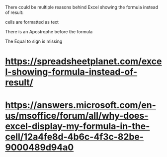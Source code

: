 There could be multiple reasons behind Excel showing the formula instead of result: 

cells are formatted as text 

There is an Apostrophe before the formula 

The Equal to sign is missing 


# https://spreadsheetplanet.com/excel-showing-formula-instead-of-result/

# https://answers.microsoft.com/en-us/msoffice/forum/all/why-does-excel-display-my-formula-in-the-cell/12a4fe8d-4b6c-4f3c-82be-9000489d94a0
